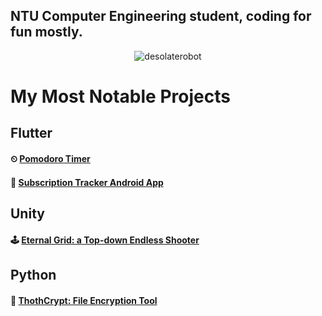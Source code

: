 ## NTU Computer Engineering student, coding for fun mostly.

<p align="center">
    <img src="https://github-readme-stats.vercel.app/api/top-langs?username=desolaterobot&exclude_repo=carparkviewer&show_icons=true&locale=en&layout=compact&langs_count=10" alt="desolaterobot" />
</p>

# My Most Notable Projects

## Flutter
#### ⏲ [Pomodoro Timer](https://notsodesolaterobot.github.io/pomodoro/#/)
#### 💸 [Subscription Tracker Android App](https://play.google.com/store/apps/details?id=com.desolate.substracker)

## Unity
#### 🕹 [Eternal Grid: a Top-down Endless Shooter](http://desolaterobot.itch.io/eternal-grid)

## Python
#### 🔐 [ThothCrypt: File Encryption Tool](https://github.com/desolaterobot/thoth)
